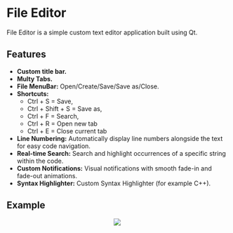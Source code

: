 # File Editor

File Editor is a simple custom text editor application built using Qt.

## Features
- **Custom title bar.**
- **Multy Tabs.**
- **File MenuBar:** Open/Create/Save/Save as/Close.
- **Shortcuts:**
  - Ctrl + S = Save,
  - Ctrl + Shift + S = Save as,
  - Ctrl + F = Search,
  - Ctrl + R = Open new tab
  - Ctrl + E = Close current tab
- **Line Numbering:** Automatically display line numbers alongside the text for easy code navigation.
- **Real-time Search:** Search and highlight occurrences of a specific string within the code.
- **Custom Notifications:** Visual notifications with smooth fade-in and fade-out animations.
- **Syntax Highlighter:** Custom Syntax Highlighter (for example C++).

## Example

<div align="center">
  <img src="https://github.com/user-attachments/assets/c20ae571-9a0d-4875-88b6-f0dbbd7f316c"/>
<div/>

